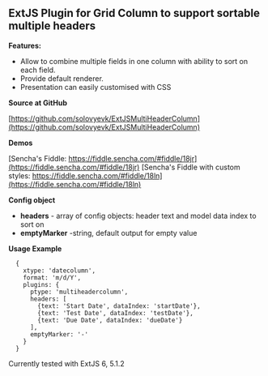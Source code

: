 
ExtJS Plugin for Grid Column to support sortable multiple headers
-----------------------------------------------------------------

**Features:**

* Allow to combine multiple fields in one column with ability to sort on each field.
* Provide default renderer.
* Presentation can easily customised with CSS

**Source at GitHub**

[https://github.com/solovyevk/ExtJSMultiHeaderColumn](https://github.com/solovyevk/ExtJSMultiHeaderColumn)



**Demos**

[Sencha's Fiddle: https://fiddle.sencha.com/#fiddle/18jr](https://fiddle.sencha.com/#fiddle/18jr)
[Sencha's Fiddle with custom styles: https://fiddle.sencha.com/#fiddle/18ln](https://fiddle.sencha.com/#fiddle/18ln)


**Config object**

* **headers** - array of config objects: header text and model data index to sort on
* **emptyMarker** -string, default output for empty value

**Usage Example**

      {
        xtype: 'datecolumn',
        format: 'm/d/Y',
        plugins: {
          ptype: 'multiheadercolumn',
          headers: [
            {text: 'Start Date', dataIndex: 'startDate'},
            {text: 'Test Date', dataIndex: 'testDate'},
            {text: 'Due Date', dataIndex: 'dueDate'}
          ],
          emptyMarker: '-'
        }
      }

Currently tested with ExtJS 6, 5.1.2



